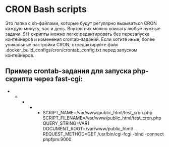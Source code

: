 # CRON Bash scripts
Это папка с sh-файлами, которые будут регулярно вызываться CRON каждую минуту, час и день.
Внутри них можно описать любые нужные задачи.
SH-скрипты можно легко редактировать без перезапуска контейнеров и изменения crontab-заданий.
Если хотите иные, более уникальные настройки CRON, отредактируйте файл .docker_build_configs/cron/crontab_config.txt перед запуском контейнеров.

## Пример crontab-задания для запуска php-скрипта через fast-cgi:
* * * * * SCRIPT_NAME=/var/www/public_html/test_cron.php SCRIPT_FILENAME=/var/www/public_html/test_cron.php QUERY_STRING=VAR1 DOCUMENT_ROOT=/var/www/public_html/ REQUEST_METHOD=GET /usr/bin/cgi-fcgi -bind -connect phpfpm:9000
